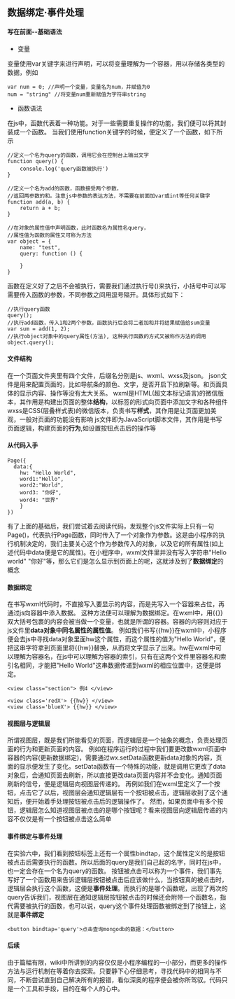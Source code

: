 ## 数据绑定·事件处理 ##

#### 写在前面--基础语法 ####

- 变量

变量使用var关键字来进行声明，可以将变量理解为一个容器，用以存储各类型的数据，例如

```
var num = 0; //声明一个变量，变量名为num，并赋值为0
num = "string" //将变量num重新赋值为字符串string
```

- 函数语法

在js中，函数代表着一种功能。对于一些需要重复操作的功能，我们便可以将其封装成一个函数。
当我们使用function关键字的时候，便定义了一个函数，如下所示

```
//定义一个名为query的函数，调用它会在控制台上输出文字
function query() {
    console.log('query函数被执行')
}

//定义一个名为add的函数，函数接受两个参数，
//返回两参数的和。注意js中参数的表达方法，不需要在前面加var或int等任何关键字
function add(a, b) {
    return a + b;
}

//在对象的属性值中声明函数，此时函数名为属性名query，
//属性值为函数的属性又可称为方法
var object = {
    name: "test",
    query: function () {

    }
}
```

函数在定义好了之后不会被执行，需要我们通过执行号()来执行，小括号中可以写需要传入函数的参数，不同参数之间用逗号隔开。具体形式如下：

```
//执行query函数
query();
//执行add函数，传入1和2两个参数，函数执行后会将二者加和并将结果赋值给sum变量
var sum = add(1, 2);
//执行object对象中的query属性(方法), 这种执行函数的方式又被称作方法的调用
object.query();
```

#### 文件结构 ####

在一个页面文件夹里有四个文件，后缀名分别是js、wxml、wxss及json。
json文件是用来配置页面的，比如导航条的颜色、文字，是否开启下拉刷新等。和页面具体的显示内容、操作等没有太大关系。
wxml是HTML(超文本标记语言)的微信版本，其作用是构建出页面的整体**结构**，以标签的形式向页面中添加文字和各种组件
wxss是CSS(层叠样式表)的微信版本，负责书写**样式**，其作用是让页面更加美观，一般对页面的功能没有影响
js文件即为JavaScript脚本文件，其作用是书写页面逻辑，构建页面的**行为**,如设置按钮点击后的操作等

#### 从代码入手 ####

```
Page({
  data:{
    hw: "Hello World",
    word1:"Hello",
    word2:"World",
    word3: "你好",
    word4: "世界"
    }
})
```

有了上面的基础后，我们尝试着去阅读代码，发现整个js文件实际上只有一句Page()，代表执行Page函数，同时传入了一个对象作为参数。这是由小程序的执行机制决定的，我们主要关心这个作为参数传入的对象，以及它的所有属性(如上述代码中data便是它的属性)。在小程序中，wxml文件里并没有写入字符串"Hello world" "你好"等，那么它们是怎么显示到页面上的呢，这就涉及到了**数据绑定**的概念

#### 数据绑定 ####

在书写wxml代码时，不直接写入要显示的内容，而是先写入一个容器来占位，再通过js向容器中添入数据。
这种方法便可以理解为数据绑定。在wxml中，用{{}}双大括号包裹的内容会被当做一个变量，也就是所谓的容器。容器的内容则对应于js文件里**data对象中同名属性的属性值**。
例如我们书写{{hw}}在wxml中，小程序便会去js中寻找data对象里面hw这个属性，而这个属性的值为"Hello World"，便把这串字符拿到页面里将{{hw}}替换，从而将文字显示了出来。hw在wxml中可以理解为容器名，在js中可以理解为容器的索引，只有在这两个文件里容器名和索引名相同，才能把"Hello World"这串数据传递到wxml的相应位置中，这便是绑定。

```
<view class="section"> 例4 </view>

<view class='redX'> {{hw}} </view>
<view class='blueX'> {{hw}} </view>
```
#### 视图层与逻辑层 ####

所谓视图层，既是我们所能看见的页面，而逻辑层是一个抽象的概念，负责处理页面的行为和更新页面的内容。
例如在程序运行的过程中我们要更改数wxml页面中容器的内容(更新数据绑定)，需要通过wx.setData函数更新data对象的内容，页面的显示便发生了变化。setData函数有一个特殊的功能，就是调用它更改了data对象后，会通知页面去刷新，所以直接更改data页面内容并不会变化。通知页面刷新的信号，便是逻辑层向视图层传递的。
再例如我们在wxml里定义了一个按钮，点击它了以后，视图层会通知逻辑层有一个按钮被点击，逻辑层收到了这个通知后，便开始着手处理按钮被点击后的逻辑操作了。
然而，如果页面中有多个按钮，逻辑层怎么知道视图层被点击的是哪个按钮呢？看来视图层向逻辑层传递的内容不仅仅是有一个按钮被点击这么简单

#### 事件绑定与事件处理 ####

在实验六中，我们看到按钮标签上还有一个属性bindtap，这个属性定义的是按钮被点击后需要执行的函数。所以后面的query是我们自己起的名字，同时在js中，也一定会存在一个名为query的函数。
按钮被点击可以称为一个事件，我们事先写好了一个函数用来告诉逻辑层按钮被点击后应该做什么，当按钮真的被点击时，逻辑层会执行这个函数，这便是**事件处理**。而执行的是哪个函数呢，出现了两次的query告诉我们，视图层在通知逻辑层按钮被点击的时候还会附带一个函数名，指代需要被执行的函数，也可以说，query这个事件处理函数被绑定到了按钮上，这就是**事件绑定**
```
<button bindtap='query'>点击查询mongodb的数据：</button>
```

#### 后续 ####
由于篇幅有限，wiki中所讲到的内容仅仅是小程序编程的一小部分，而更多的操作方法与运行机制在等着你去探索。只要静下心仔细思考，寻找代码中的相同与不同，不断尝试直到自己解决所有的报错，看似深奥的程序便会被你所驾驭。代码只是一个工具和手段，目的在每个人的心中。


